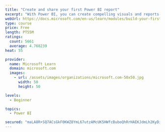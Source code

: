 ```yaml
---
title: "Create and share your first Power BI report"
excerpt: "With Power BI, you can create compelling visuals and reports. In this module, you learn how to use Power BI Desktop to connect to data, build visuals, and create a report that you can share with others in your organization. You then learn how to publish the report to the Power BI service, so that others can see your insights and benefit from your work."
webUrl: https://docs.microsoft.com/en-us/learn/modules/build-your-first-power-bi-report/
type: course
price: Free
length: PT55M
ratings:
  count: 5661
  average: 4.768239
heat: 55

provider:
  name: Microsoft Learn
  domain: microsoft.com
  images:
    - url: /assets/images/organizations/microsoft.com-50x50.jpg
      width: 50
      height: 50

levels:
  - Beginner

topics:
  - Power BI

secured: "maLA8R+SQ7ACsGkF0KWZ8YmL67utzAMcUK5HWfcBuboQhRrHAEKJdmLh2KyDiqz46UdU18hzQA3C/DSNJMoXLzKVsefh4pFuBCU6JK0CBPCpgsaxPUJRy3jK6y1KlkFD4YsrySeBMJEnKz8f7OOTcEOmFQfCletmTM5eb5M49X3IMwWoCXrLGiHbSB4PBUKZSi7vTScVKIlfttRWbYCNOjKvru46vaqzmj8CCzg/6nm3fE8FWCYQhwAk9XAo1feAM+3oKBH3pnFdmsWtaLRvE2xmI4L9c1dVgBGO1S8n1UnMbzoc2Sun2lRM1FhJIoZbZpRcSbGKy4X3Y1lXlCGN2+BTXNBgbPbI8tGgM1ejV21YuDkxDDwFsD+fb4DbKLrra6oDoqF+R2Zrs30xY/OXzHM8AIAvM9cpeS+vG5jxoRc=;+nOIkDaKIflY1d1p0046aw=="
---
```


